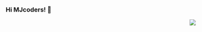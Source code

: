 ### Hi MJcoders! 👋
<!--<img align="left" src="https://github-readme-stats.vercel.app/api/top-langs/?username=Gopistol&theme=dracula&exclude_repo=Computer-Science-Engineering&layout=compact&langs_count=10"/>-->

<img align="right" src="https://github-readme-stats.vercel.app/api?username=Gopistol"/>
<!--
**Gopistol/Gopistol** is a ✨ _special_ ✨ repository because its `README.md` (this file) appears on your GitHub profile.

Here are some ideas to get you started:

- 🔭 I’m currently working on ...
- 🌱 I’m currently learning ...
- 👯 I’m looking to collaborate on ...
- 🤔 I’m looking for help with ...
- 💬 Ask me about ...
- 📫 How to reach me: ...
- 😄 Pronouns: ...
- ⚡ Fun fact: ...
-->

